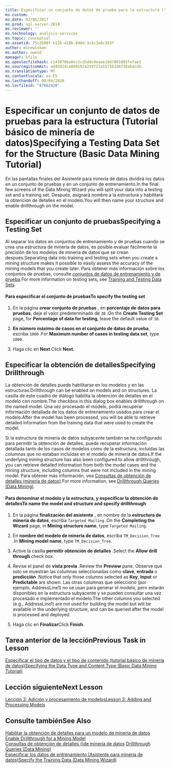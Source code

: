 ```yaml
---
title: Especificar un conjunto de datos de prueba para la estructura (tutorial básico de minería de datos) | Microsoft Docs
ms.custom: ''
ms.date: 03/06/2017
ms.prod: sql-server-2014
ms.reviewer: ''
ms.technology: analysis-services
ms.topic: conceptual
ms.assetid: 75cd508f-b126-418b-848d-3c4c3e6c303f
author: minewiskan
ms.author: owend
manager: kfile
ms.openlocfilehash: c1430706a0ec2cd3ddc0eaee18d7001d05fefae1
ms.sourcegitcommit: ad4d92dce894592a259721a1571b1d8736abacdb
ms.translationtype: MT
ms.contentlocale: es-ES
ms.lasthandoff: 08/04/2020
ms.locfileid: "87662420"
---
```

# <a name="specifying-a-testing-data-set-for-the-structure-basic-data-mining-tutorial"></a><span data-ttu-id="ab966-102">Especificar un conjunto de datos de pruebas para la estructura (Tutorial básico de minería de datos)</span><span class="sxs-lookup"><span data-stu-id="ab966-102">Specifying a Testing Data Set for the Structure (Basic Data Mining Tutorial)</span></span>
  <span data-ttu-id="ab966-103">En las pantallas finales del Asistente para minería de datos dividirá los datos en un conjunto de pruebas y en un conjunto de entrenamiento.</span><span class="sxs-lookup"><span data-stu-id="ab966-103">In the final few screens of the Data Mining Wizard you will split your data into a testing set and a training set.</span></span> <span data-ttu-id="ab966-104">Después, asignará nombre a la estructura y habilitará la obtención de detalles en el modelo.</span><span class="sxs-lookup"><span data-stu-id="ab966-104">You will then name your structure and enable drillthrough on the model.</span></span>  
  
## <a name="specifying-a-testing-set"></a><span data-ttu-id="ab966-105">Especificar un conjunto de pruebas</span><span class="sxs-lookup"><span data-stu-id="ab966-105">Specifying a Testing Set</span></span>  
 <span data-ttu-id="ab966-106">Al separar los datos en conjuntos de entrenamiento y de pruebas cuando se crea una estructura de minería de datos, es posible evaluar fácilmente la precisión de los modelos de minería de datos que se crean después.</span><span class="sxs-lookup"><span data-stu-id="ab966-106">Separating data into training and testing sets when you create a mining structure makes it possible to easily assess the accuracy of the mining models that you create later.</span></span> <span data-ttu-id="ab966-107">Para obtener más información sobre los conjuntos de pruebas, consulte [conjuntos de datos de entrenamiento y de prueba](../../2014/analysis-services/data-mining/training-and-testing-data-sets.md).</span><span class="sxs-lookup"><span data-stu-id="ab966-107">For more information on testing sets, see [Training and Testing Data Sets](../../2014/analysis-services/data-mining/training-and-testing-data-sets.md).</span></span>  
  
#### <a name="to-specify-the-testing-set"></a><span data-ttu-id="ab966-108">Para especificar el conjunto de pruebas</span><span class="sxs-lookup"><span data-stu-id="ab966-108">To specify the testing set</span></span>  
  
1.  <span data-ttu-id="ab966-109">En la página **crear conjunto de pruebas** , en **porcentaje de datos para pruebas**, deje el valor predeterminado de `30` .</span><span class="sxs-lookup"><span data-stu-id="ab966-109">On the **Create Testing Set** page, for **Percentage of data for testing**, leave the default value of `30`.</span></span>  
  
2.  <span data-ttu-id="ab966-110">**En número máximo de casos en el conjunto de datos de prueba**, escriba `1000` .</span><span class="sxs-lookup"><span data-stu-id="ab966-110">For **Maximum number of cases in testing data set**, type `1000`.</span></span>  
  
3.  <span data-ttu-id="ab966-111">Haga clic en **Next**.</span><span class="sxs-lookup"><span data-stu-id="ab966-111">Click **Next**.</span></span>  
  
## <a name="specifying-drillthrough"></a><span data-ttu-id="ab966-112">Especificar la obtención de detalles</span><span class="sxs-lookup"><span data-stu-id="ab966-112">Specifying Drillthrough</span></span>  
 <span data-ttu-id="ab966-113">La obtención de detalles puede habilitarse en los modelos y en las estructuras.</span><span class="sxs-lookup"><span data-stu-id="ab966-113">Drillthrough can be enabled on models and on structures.</span></span> <span data-ttu-id="ab966-114">La casilla de este cuadro de diálogo habilita la obtención de detalles en el modelo con nombre.</span><span class="sxs-lookup"><span data-stu-id="ab966-114">The checkbox in this dialog box enables drillthrough on the named model.</span></span> <span data-ttu-id="ab966-115">Una vez procesado el modelo, podrá recuperar información detallada de los datos de entrenamiento usados para crear el modelo.</span><span class="sxs-lookup"><span data-stu-id="ab966-115">After the model has been processed,  you will be able to retrieve detailed information from the training data that were used to create the model.</span></span>  
  
 <span data-ttu-id="ab966-116">Si la estructura de minería de datos subyacente también se ha configurado para permitir la obtención de detalles, puede recuperar información detallada tanto de los casos de modelos como de la estructura, incluidas las columnas que no estaban incluidas en el modelo de minería de datos.</span><span class="sxs-lookup"><span data-stu-id="ab966-116">If the underlying mining structure has also been configured to allow drillthrough, you can retrieve detailed information from both the model cases and the mining structure, including columns that were not included in the mining model.</span></span> <span data-ttu-id="ab966-117">Para obtener más información, vea [Consultas de obtención de detalles &#40;minería de datos&#41;](../../2014/analysis-services/data-mining/drillthrough-queries-data-mining.md).</span><span class="sxs-lookup"><span data-stu-id="ab966-117">For more information, see [Drillthrough Queries &#40;Data Mining&#41;](../../2014/analysis-services/data-mining/drillthrough-queries-data-mining.md).</span></span>  
  
#### <a name="to-name-the-model-and-structure-and-specify-drillthrough"></a><span data-ttu-id="ab966-118">Para denominar el modelo y la estructura, y especificar la obtención de detalles</span><span class="sxs-lookup"><span data-stu-id="ab966-118">To name the model and structure and specify drillthrough</span></span>  
  
1.  <span data-ttu-id="ab966-119">En la página **finalización del asistente** , en nombre de la **estructura de minería de datos**, escriba `Targeted Mailing` .</span><span class="sxs-lookup"><span data-stu-id="ab966-119">On the **Completing the Wizard** page, in **Mining structure name**, type `Targeted Mailing`.</span></span>  
  
2.  <span data-ttu-id="ab966-120">En **nombre del modelo de minería de datos**, escriba `TM_Decision_Tree` .</span><span class="sxs-lookup"><span data-stu-id="ab966-120">In **Mining model name**, type `TM_Decision_Tree`.</span></span>  
  
3.  <span data-ttu-id="ab966-121">Active la casilla **permitir obtención de detalles** .</span><span class="sxs-lookup"><span data-stu-id="ab966-121">Select the **Allow drill through** check box.</span></span>  
  
4.  <span data-ttu-id="ab966-122">Revise el panel de **vista previa** .</span><span class="sxs-lookup"><span data-stu-id="ab966-122">Review the **Preview** pane.</span></span> <span data-ttu-id="ab966-123">Observe que solo se muestran las columnas seleccionadas como **clave**, **entrada** o **predicción** .</span><span class="sxs-lookup"><span data-stu-id="ab966-123">Notice that only those columns selected as **Key**, **Input** or **Predictable** are shown.</span></span> <span data-ttu-id="ab966-124">Las otras columnas que seleccionó (por ejemplo, AddressLine1) no se usan para generar el modelo, pero estarán disponibles en la estructura subyacente y se pueden consultar una vez procesado e implementado el modelo.</span><span class="sxs-lookup"><span data-stu-id="ab966-124">The other columns you selected (e.g., AddressLine1) are not used for building the model but will be available in the underlying structure, and can be queried after the model is processed and deployed.</span></span>  
  
5.  <span data-ttu-id="ab966-125">Haga clic en **Finalizar**</span><span class="sxs-lookup"><span data-stu-id="ab966-125">Click **Finish**.</span></span>  
  
## <a name="previous-task-in-lesson"></a><span data-ttu-id="ab966-126">Tarea anterior de la lección</span><span class="sxs-lookup"><span data-stu-id="ab966-126">Previous Task in Lesson</span></span>  
 [<span data-ttu-id="ab966-127">Especificar el tipo de datos y el tipo de contenido &#40;tutorial básico de minería de datos&#41;</span><span class="sxs-lookup"><span data-stu-id="ab966-127">Specifying the Data Type and Content Type &#40;Basic Data Mining Tutorial&#41;</span></span>](../../2014/tutorials/specifying-the-data-type-and-content-type-basic-data-mining-tutorial.md)  
  
## <a name="next-lesson"></a><span data-ttu-id="ab966-128">Lección siguiente</span><span class="sxs-lookup"><span data-stu-id="ab966-128">Next Lesson</span></span>  
 [<span data-ttu-id="ab966-129">Lección 3: Adición y procesamiento de modelos</span><span class="sxs-lookup"><span data-stu-id="ab966-129">Lesson 3: Adding and Processing Models</span></span>](../../2014/tutorials/lesson-3-adding-and-processing-models.md)  
  
## <a name="see-also"></a><span data-ttu-id="ab966-130">Consulte también</span><span class="sxs-lookup"><span data-stu-id="ab966-130">See Also</span></span>  
 <span data-ttu-id="ab966-131">[Habilitar la obtención de detalles para un modelo de minería de datos](../../2014/analysis-services/data-mining/enable-drillthrough-for-a-mining-model.md) </span><span class="sxs-lookup"><span data-stu-id="ab966-131">[Enable Drillthrough for a Mining Model](../../2014/analysis-services/data-mining/enable-drillthrough-for-a-mining-model.md) </span></span>  
 <span data-ttu-id="ab966-132">[Consultas de obtención de detalles &#40;&#41;de minería de datos](../../2014/analysis-services/data-mining/drillthrough-queries-data-mining.md) </span><span class="sxs-lookup"><span data-stu-id="ab966-132">[Drillthrough Queries &#40;Data Mining&#41;](../../2014/analysis-services/data-mining/drillthrough-queries-data-mining.md) </span></span>  
 [<span data-ttu-id="ab966-133">Especificar los datos de entrenamiento &#40;Asistente para minería de datos&#41;</span><span class="sxs-lookup"><span data-stu-id="ab966-133">Specify the Training Data &#40;Data Mining Wizard&#41;</span></span>](../../2014/analysis-services/specify-the-training-data-data-mining-wizard.md)  
  
  
